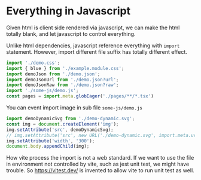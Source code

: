 # Everything in Javascript

Given html is client side rendered via javascript, we can make the html totally blank, and let javascript to control everything.

Unlike html dependencies, javascript reference everything with `import` statement. However, import different file suffix has totally different effect.

```js
import './demo.css';
import { blue } from './example.module.css';
import demoJson from './demo.json';
import demoJsonUrl from './demo.json?url';
import demoJsonRaw from './demo.json?raw';
import './some-js/demo.js';
const pages = import.meta.globEager('./pages/**/*.tsx')
```

You can event import image in sub file `some-js/demo.js`

```js
import demoDynamicSvg from './demo-dynamic.svg';
const img = document.createElement('img');
img.setAttribute('src', demoDynamicSvg);
// img.setAttribute('src', new URL('./demo-dynamic.svg', import.meta.url).href);
img.setAttribute('width', '300');
document.body.appendChild(img);
```

How vite process the import is not a web standard. If we want to use the file in environment not controlled by vite, such as jest unit test, we might have trouble. So https://vitest.dev/ is invented to allow vite to run unit test as well.